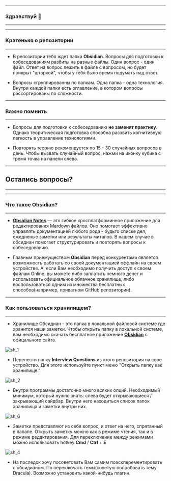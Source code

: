 ----
### **Здравствуй** 👋
---
---
### **Кратенько о репозитории**
---
- В репозитории тебя ждет папка **Obsidian**. Вопросы для подготовки к собеседованиям разбиты на разные файлы. Один вопрос - один файл. Ответ на вопрос лежить в файле с вопросом, но будет прикрыт "шторкой", чтобы у тебя было время подумать над ответ. 

- Вопросы сгруппированны по папкам. Одна папка - одна технология. Внутри каждой папки есть оглавление, в котором вопросы рассортированы по сложности. 
---
### **Важно помнить**
---
- Вопросы для подготовки к собеседованию **не заменят практику**. Однако теоритическая подготовка способна расзвить когнитивную легкость в управление технологиями.

- Повторять теорию рекомендуется по 15 - 30 случайных вопросов в день. Чтобы вызвать случайный вопрос, нажми на иконку кубика с тремя точка на панели слева.
---
## **Остались вопросы?**
---
---
### **Что такое Obsidian?**
---
- [**Obsidian Notes**](https://obsidian.md/) — это гибкое кросплатформинное приложение для редактирования Mardown файлов. Оно помогает эффективно управлять документацией любого рода - будьто списке дел, ежедненые заметки или результаты митапов. В нашем случае в обсидиан помогает структурировать и повторять вопросы к собеседованию.

- Главным приемуществом **Obsidian** перед конкурентами является возможность работать со своей документацией оффлайн на своем устройстве.  А, если Вам необходимо получить доступ к своем файлам Online, вы можете либо заплатить немного денег и использовать официальное облачное хранилище, либо воспользоваться одним из множества бесплатных способов(например, приватном GitHub репозитории).
---
### Как пользоваться хранилищем?
---
- Хранилище Обсидиан - это папка в локальной файловой системе где  хранится наши заметки. Чтобы открыть папку в локальной системе, вам необходимо скачать бесплатное приложение [**Obsidian**](https://obsidian.md/) c офицального сайта. 

![sh_1](https://user-images.githubusercontent.com/88834178/196906337-08b2ad71-f1bc-4180-81a3-cc29ccc04be7.PNG)

- Перенести папку **Interview Questions** из этого репозитория на свое устройство. Для этого используйте пункт меню "Открыть папку как хранилище."

![sh_2](https://user-images.githubusercontent.com/88834178/196906425-002dfe94-0c9a-4d69-86a7-f29032040217.PNG)

- Внутри программы достаточно много всяких опций. Необходимый минимум, который нужно знать: слева будет открывающиеся / закрывающий сайдбар. Внутри него находиться список папок хранилища и заметки внутри них. 

![sh_6](https://user-images.githubusercontent.com/88834178/196906541-ea6c8921-2b59-46b0-8b05-9ed9158c7265.PNG)

- Заметки представляют из себя вопрос, и ответ на него, спрятанный в папапе. Открыть заметку можно как в режиме чтения, так и в режиме редактирования. Для переключение между режимами можно использовать hotkey  **Cmd** / **Ctrl** + **E**

![sh_4](https://user-images.githubusercontent.com/88834178/196906478-53dbab02-c23d-4092-ac58-3e9ac3a53dec.PNG)

- На последок хочу посоветовать Вам самим поэскперементировать с обсидианом. По переключать темы(советую попробовать тему Dracula). Возможно установить какой-нибудь плагин. 

